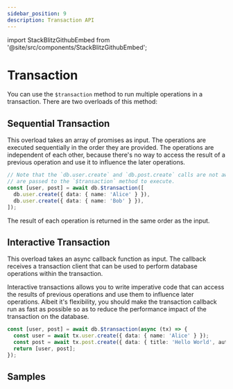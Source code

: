 ```yaml
---
sidebar_position: 9
description: Transaction API
---
```


import StackBlitzGithubEmbed from '@site/src/components/StackBlitzGithubEmbed';

# Transaction

You can use the `$transaction` method to run multiple operations in a transaction. There are two overloads of this method:

## Sequential Transaction

This overload takes an array of promises as input. The operations are executed sequentially in the order they are provided. The operations are independent of each other, because there's no way to access the result of a previous operation and use it to influence the later operations.

```ts
// Note that the `db.user.create` and `db.post.create` calls are not awaited. They
// are passed to the `$transaction` method to execute.
const [user, post] = await db.$transaction([
  db.user.create({ data: { name: 'Alice' } }),
  db.user.create({ data: { name: 'Bob' } }),
]);
```

The result of each operation is returned in the same order as the input.

## Interactive Transaction

This overload takes an async callback function as input. The callback receives a transaction client that can be used to perform database operations within the transaction.

Interactive transactions allows you to write imperative code that can access the results of previous operations and use them to influence later operations. Albeit it's flexibility, you should make the transaction callback run as fast as possible so as to reduce the performance impact of the transaction on the database. 

```ts
const [user, post] = await db.$transaction(async (tx) => {
  const user = await tx.user.create({ data: { name: 'Alice' } });
  const post = await tx.post.create({ data: { title: 'Hello World', authorId: user.id } });
  return [user, post];
});
```

## Samples

<StackBlitzGithubEmbed repoPath="zenstackhq/v3-doc-orm-transaction" openFile="main.ts" startScript="generate,dev" />
